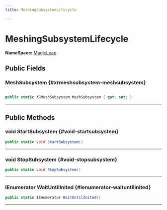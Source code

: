 ```yaml
---
title: MeshingSubsystemLifecycle

---
```


# MeshingSubsystemLifecycle



**NameSpace:** 
[MagicLeap](/versioned_docs/version-02-Aug-2023/unity-api/api/UnityEngine.XR.MagicLeap/UnityEngine.XR.MagicLeap.md) 








## Public Fields

### MeshSubsystem {#xrmeshsubsystem-meshsubsystem}

```csharp

public static XRMeshSubsystem MeshSubsystem { get; set; }

```






-----------

## Public Methods

### void StartSubsystem {#void-startsubsystem}

```csharp
public static void StartSubsystem()
```






-----------

### void StopSubsystem {#void-stopsubsystem}

```csharp
public static void StopSubsystem()
```






-----------

### IEnumerator WaitUntilInited {#ienumerator-waituntilinited}

```csharp
public static IEnumerator WaitUntilInited()
```






-----------


